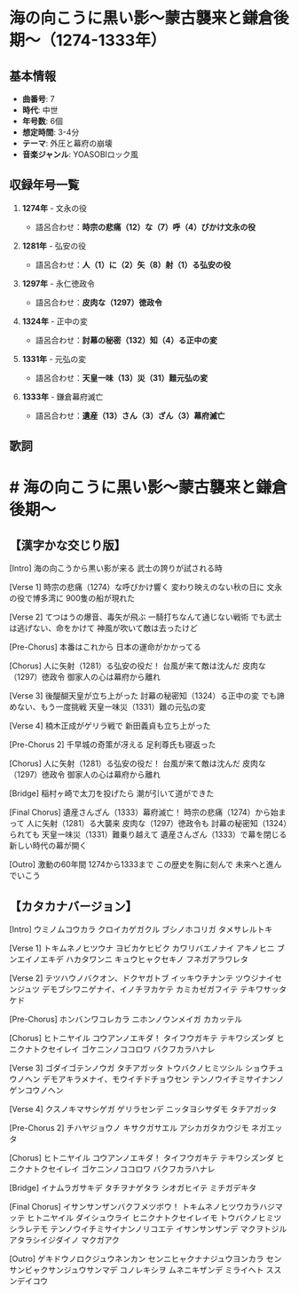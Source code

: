 # 海の向こうに黒い影〜蒙古襲来と鎌倉後期〜（1274-1333年）

## 基本情報
- **曲番号**: 7
- **時代**: 中世
- **年号数**: 6個
- **想定時間**: 3-4分
- **テーマ**: 外圧と幕府の崩壊
- **音楽ジャンル**: YOASOBIロック風

## 収録年号一覧

1. **1274年** - 文永の役
   - 語呂合わせ：**時宗の悲痛（12）な（7）呼（4）びかけ文永の役**

2. **1281年** - 弘安の役
   - 語呂合わせ：**人（1）に（2）矢（8）射（1）る弘安の役**

3. **1297年** - 永仁徳政令
   - 語呂合わせ：**皮肉な（1297）徳政令**

4. **1324年** - 正中の変
   - 語呂合わせ：**討幕の秘密（132）知（4）る正中の変**

5. **1331年** - 元弘の変
   - 語呂合わせ：**天皇一味（13）災（31）難元弘の変**

6. **1333年** - 鎌倉幕府滅亡
   - 語呂合わせ：**遺産（13）さん（3）ざん（3）幕府滅亡**

## 歌詞

# # 海の向こうに黒い影〜蒙古襲来と鎌倉後期〜

## 【漢字かな交じり版】

[Intro]
海の向こうから黒い影が来る
武士の誇りが試される時

[Verse 1]
時宗の悲痛（1274）な呼びかけ響く
変わり映えのない秋の日に
文永の役で博多湾に
900隻の船が現れた


[Verse 2]
てつはうの爆音、毒矢が飛ぶ
一騎打ちなんて通じない戦術
でも武士は逃げない、命をかけて
神風が吹いて敵は去ったけど

[Pre-Chorus]
本番はこれから
日本の運命がかかってる

[Chorus]
人に矢射（1281）る弘安の役だ！
台風が来て敵は沈んだ
皮肉な（1297）徳政令
御家人の心は幕府から離れ

[Verse 3]
後醍醐天皇が立ち上がった
討幕の秘密知（1324）る正中の変
でも諦めない、もう一度挑戦
天皇一味災（1331）難の元弘の変


[Verse 4]
楠木正成がゲリラ戦で
新田義貞も立ち上がった

[Pre-Chorus 2]
千早城の奇策が冴える
足利尊氏も寝返った

[Chorus]
人に矢射（1281）る弘安の役だ！
台風が来て敵は沈んだ
皮肉な（1297）徳政令
御家人の心は幕府から離れ

[Bridge]
稲村ヶ崎で太刀を投げたら
潮が引いて道ができた

[Final Chorus]
遺産さんざん（1333）幕府滅亡！
時宗の悲痛（1274）から始まって
人に矢射（1281）る大襲来
皮肉な（1297）徳政令も
討幕の秘密知（1324）られても
天皇一味災（1331）難乗り越えて
遺産さんざん（1333）で幕を閉じる
新しい時代の幕が開く

[Outro]
激動の60年間
1274から1333まで
この歴史を胸に刻んで
未来へと進んでいこう

## 【カタカナバージョン】

[Intro]
ウミノムコウカラ クロイカゲガクル
ブシノホコリガ タメサレルトキ

[Verse 1]
トキムネノヒツウナ ヨビカケヒビク
カワリバエノナイ アキノヒニ
ブンエイノエキデ ハカタワンニ
キュウヒャクセキノ フネガアラワレタ


[Verse 2]
テツハウノバクオン、ドクヤガトブ
イッキウチナンテ ツウジナイセンジュツ
デモブシワニゲナイ、イノチヲカケテ
カミカゼガフイテ テキワサッタケド

[Pre-Chorus]
ホンバンワコレカラ
ニホンノウンメイガ カカッテル

[Chorus]
ヒトニヤイル コウアンノエキダ！
タイフウガキテ テキワシズンダ
ヒニクナトクセイレイ
ゴケニンノココロワ バクフカラハナレ

[Verse 3]
ゴダイゴテンノウガ タチアガッタ
トウバクノヒミツシル ショウチュウノヘン
デモアキラメナイ、モウイチドチョウセン
テンノウイチミサイナンノ ゲンコウノヘン


[Verse 4]
クスノキマサシゲガ ゲリラセンデ
ニッタヨシサダモ タチアガッタ

[Pre-Chorus 2]
チハヤジョウノ キサクガサエル
アシカガタカウジモ ネガエッタ

[Chorus]
ヒトニヤイル コウアンノエキダ！
タイフウガキテ テキワシズンダ
ヒニクナトクセイレイ
ゴケニンノココロワ バクフカラハナレ

[Bridge]
イナムラガサキデ タチヲナゲタラ
シオガヒイテ ミチガデキタ

[Final Chorus]
イサンサンザンバクフメツボウ！
トキムネノヒツウカラハジマッテ
ヒトニヤイル ダイシュウライ
ヒニクナトクセイレイモ
トウバクノヒミツシラレテモ
テンノウイチミサイナンノリコエテ
イサンサンザンデ マクヲトジル
アタラシイジダイノ マクガアク

[Outro]
ゲキドウノロクジュウネンカン
センニヒャクナナジュウヨンカラ センサンビャクサンジュウサンマデ
コノレキシヲ ムネニキザンデ
ミライヘト ススンデイコウ